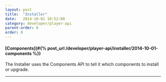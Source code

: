```yaml
---
layout: post
title:  "Installer"
date:   2014-10-01 10:52:00
category: developer/player-api
parent-order: 0
order: 0
---
```


#### [Components](#{% post_url /developer/player-api/installer/2014-10-01-components %})

The Installer uses the Components API to tell it which components to install or upgrade.

***
